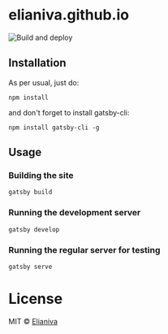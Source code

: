 # elianiva.github.io

![Build and deploy](https://github.com/elianiva/elianiva.github.io/workflows/Build%20and%20deploy/badge.svg)

## Installation

As per usual, just do:

`npm install`

and don't forget to install gatsby-cli:

`npm install gatsby-cli -g`

## Usage

### Building the site

`gatsby build`

### Running the development server

`gatsby develop`

### Running the regular server for testing

`gatsby serve`

# License

MIT © [Elianiva](https://github.com/elianiva/elianiva.github.io/blob/master/LICENSE)
